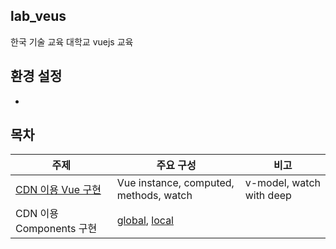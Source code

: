 ## lab_veus
한국 기술 교육 대학교 vuejs 교육 

## 환경 설정
- 

## 목차
| 주제 | 주요 구성 | 비고 | 
|--|--|--|
| [CDN 이용 Vue 구현](./basicWithCDN/)| Vue instance, computed, methods, watch | v-model, watch with deep |
| CDN 이용 Components 구현 | [global](./basicWithCDN/04_global_components.html), [local](./basicWithCDN/05_local_components.html) |  |

